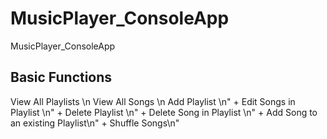 # MusicPlayer_ConsoleApp
 MusicPlayer_ConsoleApp 

## Basic Functions
View All Playlists \n
View All Songs \n
Add Playlist \n" +
Edit Songs in Playlist \n" +
Delete Playlist \n" +
Delete Song in Playlist \n" +
Add Song to an existing Playlist\n" +
Shuffle Songs\n"
